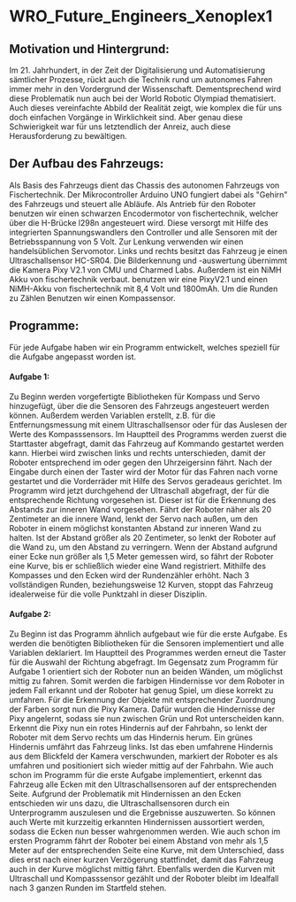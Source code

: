 # WRO_Future_Engineers_Xenoplex1

## Motivation und Hintergrund:
Im 21. Jahrhundert, in der Zeit der Digitalisierung und 
Automatisierung sämtlicher Prozesse, rückt auch die Technik rund 
um autonomes Fahren immer mehr in den Vordergrund der 
Wissenschaft. Dementsprechend wird diese Problematik nun auch 
bei der World Robotic Olympiad thematisiert. Auch dieses 
vereinfachte Abbild der Realität zeigt, wie komplex die für 
uns doch einfachen Vorgänge in Wirklichkeit sind. Aber genau 
diese Schwierigkeit war für uns letztendlich der Anreiz, auch 
diese Herausforderung zu bewältigen.

## Der Aufbau des Fahrzeugs: 
Als Basis des Fahrzeugs dient das Chassis des autonomen 
Fahrzeugs von Fischertechnik. Der Mikrocontroller Arduino UNO 
fungiert dabei als "Gehirn" des Fahrzeugs und steuert alle 
Abläufe. Als Antrieb für den Roboter benutzen wir einen
schwarzen Encodermotor von fischertechnik, welcher über die
H-Brücke l298n angesteuert wird. Diese versorgt mit Hilfe des 
integrierten Spannungswandlers den Controller und alle 
Sensoren mit der Betriebsspannung von 5 Volt. Zur Lenkung 
verwenden wir einen handelsüblichen Servomotor. Links und 
rechts besitzt das Fahrzeug je einen Ultraschallsensor HC-SR04. 
Die Bilderkennung und -auswertung übernimmt die Kamera Pixy 
V2.1 von CMU und Charmed Labs. Außerdem ist ein NiMH Akku von fischertechnik verbaut.
benutzen wir eine PixyV2.1 und einen NiMH-Akku von 
fischertechnik mit 8,4 Volt und 1800mAh. Um die Runden zu Zählen Benutzen wir einen Kompassensor.

## Programme:
Für jede Aufgabe haben wir ein Programm entwickelt, welches 
speziell für die Aufgabe angepasst worden ist.
#### Aufgabe 1:
Zu Beginn werden vorgefertigte Bibliotheken für Kompass und Servo 
hinzugefügt, über die die Sensoren des Fahrzeugs angesteuert 
werden können. Außerdem werden Variablen erstellt, z.B. für
die Entfernungsmessung mit einem Ultraschallsensor oder für das 
Auslesen der Werte des Kompasssensors.
Im Hauptteil des Programms werden zuerst die Starttaster abgefragt, 
damit das Fahrzeug auf Kommando gestartet werden kann. Hierbei 
wird zwischen links und rechts unterschieden, damit der Roboter 
entsprechend im oder gegen den Uhrzeigersinn fährt. Nach der 
Eingabe durch einen der Taster wird der Motor für das Fahren 
nach vorne gestartet und die Vorderräder mit Hilfe des Servos 
geradeaus gerichtet. Im Programm wird jetzt durchgehend der 
Ultraschall abgefragt, der für die entsprechende Richtung vorgesehen 
ist. Dieser ist für die Erkennung des Abstands zur inneren
Wand vorgesehen. Fährt der Roboter näher als 20 Zentimeter an die 
innere Wand, lenkt der Servo nach außen, um den Roboter in einem
möglichst konstanten Abstand zur inneren Wand zu halten. Ist 
der Abstand größer als 20 Zentimeter, so lenkt der Roboter auf 
die Wand zu, um den Abstand zu verringern. Wenn der Abstand 
aufgrund einer Ecke nun größer als 1,5 Meter gemessen wird, so 
fährt der Roboter eine Kurve, bis er schließlich wieder eine 
Wand registriert. Mithilfe des Kompasses und den Ecken wird 
der Rundenzähler erhöht. Nach 3 vollständigen Runden, 
beziehungsweise 12 Kurven, stoppt das Fahrzeug idealerweise für 
die volle Punktzahl in dieser Disziplin.
#### Aufgabe 2:
Zu Beginn ist das Programm ähnlich aufgebaut wie für die erste 
Aufgabe. Es werden die benötigten Bibliotheken für die Sensoren 
implementiert und alle Variablen deklariert.
Im Hauptteil des Programmes werden erneut die Taster für die 
Auswahl der Richtung abgefragt. Im Gegensatz zum Programm für 
Aufgabe 1 orientiert sich der Roboter nun an beiden Wänden, um 
möglichst mittig zu fahren. Somit werden die farbigen 
Hindernisse vor dem Roboter in jedem Fall erkannt und der 
Roboter hat genug Spiel, um diese korrekt zu umfahren. Für die 
Erkennung der Objekte mit entsprechender Zuordnung der 
Farben sorgt nun die Pixy Kamera. Dafür wurden die Hindernisse 
der Pixy angelernt, sodass sie nun zwischen Grün und Rot 
unterscheiden kann. Erkennt die Pixy nun ein rotes Hindernis auf der 
Fahrbahn, so lenkt der Roboter mit dem Servo rechts um das 
Hindernis herum. Ein grünes Hindernis umfährt das Fahrzeug links. 
Ist das eben umfahrene Hindernis aus dem Blickfeld der
Kamera verschwunden, markiert der Roboter es als umfahren 
und positioniert sich wieder mittig auf der Fahrbahn. Wie auch
schon im Programm für die erste Aufgabe implementiert,
erkennt das Fahrzeug alle Ecken mit den Ultraschallsensoren auf 
der entsprechenden Seite. Aufgrund der Problematik mit 
Hindernissen an den Ecken entschieden wir uns dazu, die
Ultraschallsensoren durch ein Unterprogramm auszulesen und
die Ergebnisse auszuwerten. So können auch Werte mit 
kurzzeitig erkannten Hindernissen aussortiert werden, sodass die 
Ecken nun besser wahrgenommen werden. Wie auch schon im 
ersten Programm fährt der Roboter bei einem Abstand von mehr als 
1,5 Meter auf der entsprechenden Seite eine Kurve, mit dem 
Unterschied, dass dies erst nach einer kurzen Verzögerung 
stattfindet, damit das Fahrzeug auch in der Kurve möglichst 
mittig fährt. Ebenfalls werden die Kurven mit Ultraschall
und Kompasssensor gezählt und der Roboter bleibt im Idealfall 
nach 3 ganzen Runden im Startfeld stehen.